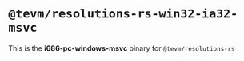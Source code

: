 # `@tevm/resolutions-rs-win32-ia32-msvc`

This is the **i686-pc-windows-msvc** binary for `@tevm/resolutions-rs`
